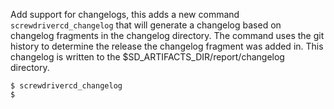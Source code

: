Add support for changelogs, this adds a new command `screwdrivercd_changelog` that will generate
a changelog based on changelog fragments in the changelog directory.  The command uses the git
history to determine the release the changelog fragment was added in.  This changelog is written
to the $SD_ARTIFACTS_DIR/report/changelog directory.

```console
$ screwdrivercd_changelog
$
```

